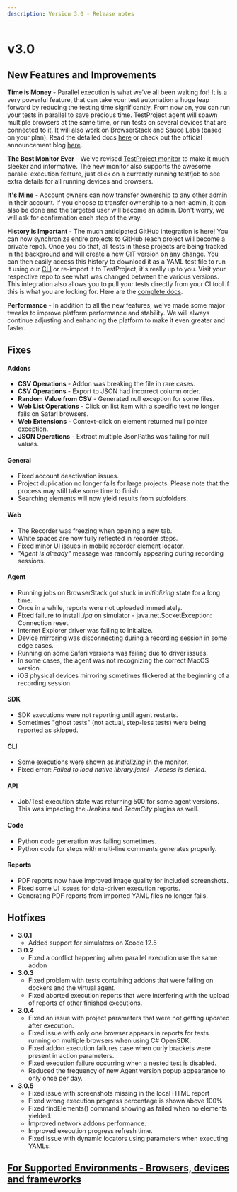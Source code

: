 ```yaml
---
description: Version 3.0 - Release notes
---
```


# v3.0

## New Features and Improvements

**Time is Money** - Parallel execution is what we've all been waiting for! It is a very powerful feature, that can take your test automation a huge leap forward by reducing the testing time significantly. From now on, you can run your tests in parallel to save precious time. TestProject agent will spawn multiple browsers at the same time, or run tests on several devices that are connected to it. It will also work on BrowserStack and Sauce Labs (based on your plan). Read the detailed docs [here](https://docs.testproject.io/schedule-and-run-tests/parallel-execution) or check out the official announcement blog [here](https://blog.testproject.io/2021/06/24/testproject-x-parallel-execution-and-version-control/).

**The Best Monitor Ever** - We've revised [TestProject monitor](https://app.testproject.io/#/monitor) to make it much sleeker and informative. The new monitor also supports the awesome parallel execution feature, just click on a currently running test/job to see extra details for all running devices and browsers.

**It's Mine** - Account owners can now transfer ownership to any other admin in their account. If you choose to transfer ownership to a non-admin, it can also be done and the targeted user will become an admin. Don't worry, we will ask for confirmation each step of the way.

**History is Important** - The much anticipated GitHub integration is here! You can now synchronize entire projects to GitHub (each project will become a private repo). Once you do that, all tests in these projects are being tracked in the background and will create a new GIT version on any change. You can then easily access this history to download it as a YAML test file to run it using our [CLI](https://docs.testproject.io/testproject-agents/testproject-agent-cli) or re-import it to TestProject, it's really up to you. Visit your respective repo to see what was changed between the various versions. This integration also allows you to pull your tests directly from your CI tool if this is what you are looking for. Here are the [complete docs](https://docs.testproject.io/testproject-integrations/github-integration).

**Performance** - In addition to all the new features, we've made some major tweaks to improve platform performance and stability. We will always continue adjusting and enhancing the platform to make it even greater and faster.

## Fixes

#### Addons

* **CSV Operations** - Addon was breaking the file in rare cases.
* **CSV Operations** - Export to JSON had incorrect column order.
* **Random Value from CSV** - Generated null exception for some files.
* **Web List Operations** - Click on list item with a specific text no longer fails on Safari browsers.
* **Web Extensions** - Context-click on element returned null pointer exception.
* **JSON Operations** - Extract multiple JsonPaths was failing for null values.

#### General

* Fixed account deactivation issues.
* Project duplication no longer fails for large projects. Please note that the process may still take some time to finish.
* Searching elements will now yield results from subfolders.

#### Web

* The Recorder was freezing when opening a new tab.
* White spaces are now fully reflected in recorder steps.
* Fixed minor UI issues in mobile recorder element locator.
* _"Agent is already"_ message was randomly appearing during recording sessions.

#### Agent

* Running jobs on BrowserStack got stuck in _Initializing_ state for a long time.
* Once in a while, reports were not uploaded immediately.
* Fixed failure to install _.ipa_ on simulator - java.net.SocketException: Connection reset.
* Internet Explorer driver was failing to initialize.
* Device mirroring was disconnecting during a recording session in some edge cases.
* Running on some Safari versions was failing due to driver issues.
* In some cases, the agent was not recognizing the correct MacOS version.
* iOS physical devices mirroring sometimes flickered at the beginning of a recording session.

#### SDK

* SDK executions were not reporting until agent restarts.
* Sometimes "ghost tests" (not actual, step-less tests) were being reported as skipped.

#### CLI

* Some executions were shown as _Initializing_ in the monitor.
* Fixed error: _Failed to load native library:jansi - Access is denied_.

#### API

* Job/Test execution state was returning 500 for some agent versions. This was impacting the _Jenkins_ and _TeamCity_ plugins as well.

#### Code

* Python code generation was failing sometimes.
* Python code for steps with multi-line comments generates properly.

#### Reports

* PDF reports now have improved image quality for included screenshots.
* Fixed some UI issues for data-driven execution reports.
* Generating PDF reports from imported YAML files no longer fails.

## Hotfixes

* **3.0.1**
  * Added support for simulators on Xcode 12.5
* **3.0.2**
  * Fixed a conflict happening when parallel execution use the same addon
* **3.0.3**
  * Fixed problem with tests containing addons that were failing on dockers and the virtual agent.
  * Fixed aborted execution reports that were interfering with the upload of reports of other finished executions.
* **3.0.4**
  * Fixed an issue with project parameters that were not getting updated after execution.
  * Fixed issue with only one browser appears in reports for tests running on multiple browsers when using C# OpenSDK.
  * Fixed addon execution failures case when curly brackets were present in action parameters.
  * Fixed execution failure occurring when a nested test is disabled.
  * Reduced the frequency of new Agent version popup appearance to only once per day.
* **3.0.5**
  * Fixed issue with screenshots missing in the local HTML report
  * Fixed wrong execution progress percentage is shown above 100%
  * Fixed findElements() command showing as failed when no elements yielded.
  * Improved network addons performance.
  * Improved execution progress refresh time.
  * Fixed issue with dynamic locators using parameters when executing YAMLs.

## [For Supported Environments - Browsers, devices and frameworks](https://docs.testproject.io/getting-started/supported-environments)
